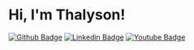 # Hi, I'm Thalyson!

[![Github Badge](https://img.shields.io/badge/-Github-000?style=flat-square&logo=Github&logoColor=white&link)](https://github.com/Thalyalm)
[![Linkedin Badge](https://img.shields.io/badge/-LinkedIn-000?style=flat-square&logo=Linkedin&logoColor=white&link)](https://www.linkedin.com/in/thalysonalmeida/)
[![Youtube Badge](https://img.shields.io/badge/-YouTube-000?style=flat-square&labelColor=000&logo=youtube&logoColor=white&link)](https://www.youtube.com/channel/UCaVZsGZxyP1JgZCzfKpNzZg)
